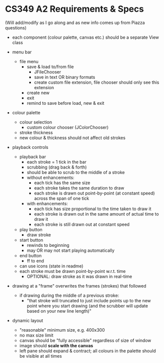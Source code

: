 # CS349 A2 Requirements & Specs

(Will add/modify as I go along and as new info comes up from Piazza questions)

- each component (colour palette, canvas etc.) should be a separate View class

- menu bar
    - file menu
        - save & load to/from file
            - JFileChooser
            - save in text OR binary formats
            - create custom file extension, file chooser should only see this extension
        - create new
        - exit
        - remind to save before load, new & exit

- colour palette
    - colour selection
        - custom colour chooser (JColorChooser)
    - stroke thickness
    - new colour & thickness should not affect old strokes

- playback controls
    - playback bar
        - each stroke = 1 tick in the bar
        - scrubbing (drag back & forth)
        - should be able to scrub to the middle of a stroke
        - without enhancements:
            - each tick has the same size
            - each stroke takes the same duration to draw
            - each stroke is drawn out point-by-point (at constant speed) across the span of one tick
        - with enhancements:
            - each tick has size proportional to the time taken to draw it
            - each stroke is drawn out in the same amount of actual time to draw it
            - each stroke is still drawn out at constant speed
    - play button
        - draw stroke
    - start button
        - rewinds to beginning
        - may OR may not start playing automatically
    - end button
        - ff to end
    - can use icons (state in readme)
    - each stroke must be drawn point-by-point w.r.t. time
        - OPTIONAL: draw stroke as it was drawn in real-time

- drawing at a "frame" overwrites the frames (strokes) that followed
    - if drawing during the middle of a previous stroke:
        - "that stroke will truncated to just include points up to the new point where you start drawing (and the scrubber will update based on your new line length)"

- dynamic layout
    - "reasonable" minimum size, e.g. 400x300
    - no max size limit
    - canvas should be "fully accessible" regardless of size of window
    - image should **scale with the canvas**
    - left pane should expand & contract; all colours in the palette should be visible at all times

